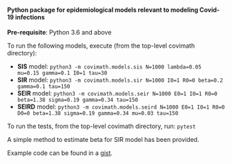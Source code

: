 #### Python package for epidemiological models relevant to modeling Covid-19 infections

**Pre-requisite**: Python 3.6 and above

To run the following models, execute (from the top-level covimath directory):
- **SIS** model: `python3 -m covimath.models.sis N=1000 lambda=0.05 mu=0.15 gamma=0.1 I0=1 tau=30`	
- **SIR** model: `python3 -m covimath.models.sir N=1000 I0=1 R0=0 beta=0.2 gamma=0.1 tau=150`
-  **SEIR** model: `python3 -m covimath.models.seir N=1000 E0=1 I0=1 R0=0 beta=1.38 sigma=0.19 gamma=0.34 tau=150`
- **SEIRD** model: `python3 -m covimath.models.seird N=1000 E0=1 I0=1 R0=0 D0=0 beta=1.38 sigma=0.19 gamma=0.34 mu=0.03 tau=150` 

To run the tests, from the top-level covimath directory, run:
`pytest`

A simple method to estimate beta for SIR model has been provided.

Example code can be found in a [gist](https://gist.github.com/techyugadi/1217c16c37d889b4d2204dff067388b2).
